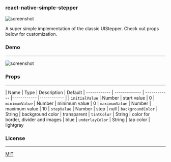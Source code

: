 ### react-native-simple-stepper

![screenshot](https://raw.github.com/devBrian/react-native-simple-stepper/master/screenshots/stepper.png)

A super simple implementation of the classic UIStepper. Check out props below for customization.

### Demo
---
![screenshot](https://raw.github.com/devBrian/react-native-simple-stepper/master/screenshots/demo.gif)

### Props
---

| Name | Type | Description | Default
| ------------ | ------------- | ------------ |------------ |------------ |
| ```initialValue``` | Number  | start value | 0
| ```minimumValue``` | Number  | minimum value | 0
| ```maximumValue``` | Number  | maximum value | 10
| ```stepValue``` | Number  | step | null
| ```backgroundColor``` | String  | background color | transparent
| ```tintColor``` | String  | color for border, divider and images | blue
| ```underlayColor``` | String  | tap color | lightgray

### License
---

[MIT](https://raw.github.com/devBrian/react-native-simiple-stepper/master/LICENSE)
